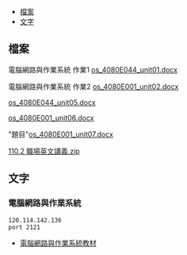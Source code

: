 - [檔案](#檔案)
- [文字](#文字)
## 檔案
電腦網路與作業系統 作業1
[os_4080E044_unit01.docx](https://github.com/s108000389/File-temporary-storage/files/8138222/os_4080E044_unit01.docx)  

電腦網路與作業系統 作業2
[os_4080E001_unit02.docx](https://github.com/s108000389/File-temporary-storage/files/8158645/os_4080E001_unit02.docx)  
 
[os_4080E044_unit05.docx](https://github.com/s108000389/File-temporary-storage/files/8258554/os_4080E044_unit05.docx)  

[os_4080E001_unit06.docx](https://github.com/s108000389/File-temporary-storage/files/8320724/os_4080E001_unit06.docx)  

"題目"[os_4080E001_unit07.docx](https://github.com/s108000389/File-temporary-storage/files/8367468/os_4080E001_unit07.docx)




[110.2 職場英文講義.zip](https://github.com/s108000389/File-temporary-storage/files/8146675/110.2.zip)



## 文字
### 電腦網路與作業系統
```
120.114.142.136
port 2121

```
- [電腦網路與作業系統教材](https://dic.vbird.tw/operating_system/2020unit01.php)

